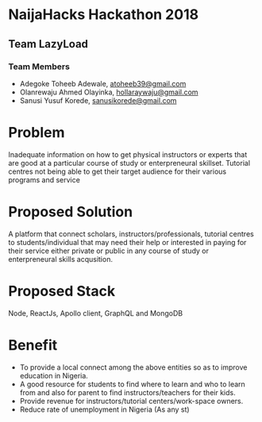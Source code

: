 # NaijaHacks Hackathon 2018

## Team LazyLoad

### Team Members

- Adegoke Toheeb Adewale, atoheeb39@gmail.com
- Olanrewaju Ahmed Olayinka, hollaraywaju@gmail.com
- Sanusi Yusuf Korede, sanusikorede@gmail.com


# Problem

Inadequate information on how to get physical instructors or experts
that are good at a particular course of study or enterpreneural skillset.
Tutorial centres not being able to get their target audience for their various programs and service

# Proposed Solution

A platform that connect scholars, instructors/professionals, tutorial centres
to students/individual that may need their help or interested in paying
for their service either private or public in any course of study or
enterpreneural skills acqusition.

# Proposed Stack

Node, ReactJs, Apollo client, GraphQL and MongoDB

# Benefit

- To provide a local connect among the above entities so as to
improve education in Nigeria.
- A good resource for students to find where to learn and who to learn from and also for parent to find instructors/teachers for their kids.
- Provide revenue for instructors/tutorial centers/work-space owners.
- Reduce rate of unemployment in Nigeria (As any st)

